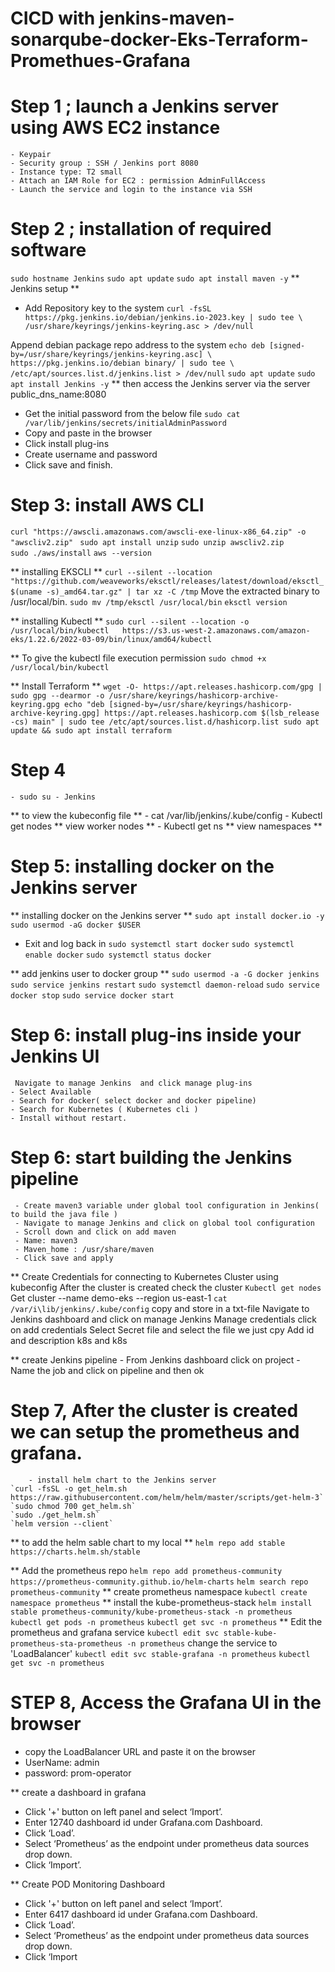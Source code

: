 # CICD with jenkins-maven-sonarqube-docker-Eks-Terraform-Promethues-Grafana
# Step 1 ; launch a Jenkins server using AWS EC2 instance
	- Keypair
	- Security group : SSH / Jenkins port 8080
	- Instance type: T2 small
	- Attach an IAM Role for EC2 : permission AdminFullAccess
	- Launch the service and login to the instance via SSH

# Step 2 ; installation of required software 
 `sudo hostname Jenkins`
 `sudo apt update`
 `sudo apt install maven -y`
** Jenkins setup **
- Add Repository key to the system
`curl -fsSL https://pkg.jenkins.io/debian/jenkins.io-2023.key | sudo tee \
/usr/share/keyrings/jenkins-keyring.asc > /dev/null`
	
Append debian package repo address to the system
`echo deb [signed-by=/usr/share/keyrings/jenkins-keyring.asc] \
 https://pkg.jenkins.io/debian binary/ | sudo tee \
/etc/apt/sources.list.d/jenkins.list > /dev/null`
 `sudo apt update`
 `sudo apt install Jenkins -y`
** then access the Jenkins server via the server public_dns_name:8080
- Get the initial password from the below file
`sudo cat /var/lib/jenkins/secrets/initialAdminPassword`
- Copy and paste in the browser
- Click install plug-ins
- Create username and password 
- Click save and finish.

# Step 3: install AWS CLI 
  `curl "https://awscli.amazonaws.com/awscli-exe-linux-x86_64.zip" -o "awscliv2.zip" `
   `sudo apt install unzip`
   `sudo unzip awscliv2.zip`  
   `sudo ./aws/install`
   `aws --version`

** installing EKSCLI **
  `curl --silent --location "https://github.com/weaveworks/eksctl/releases/latest/download/eksctl_$(uname -s)_amd64.tar.gz" | tar xz -C /tmp`
   Move the extracted binary to /usr/local/bin. 
  `sudo mv /tmp/eksctl /usr/local/bin`
  `eksctl version`

** installing Kubectl **
  `sudo curl --silent --location -o /usr/local/bin/kubectl   https://s3.us-west-2.amazonaws.com/amazon-eks/1.22.6/2022-03-09/bin/linux/amd64/kubectl`

** To give the kubectl file execution permission
  `sudo chmod +x /usr/local/bin/kubectl`

** Install Terraform **
` wget -O- https://apt.releases.hashicorp.com/gpg | sudo gpg --dearmor -o /usr/share/keyrings/hashicorp-archive-keyring.gpg
echo "deb [signed-by=/usr/share/keyrings/hashicorp-archive-keyring.gpg] https://apt.releases.hashicorp.com $(lsb_release -cs) main" | sudo tee /etc/apt/sources.list.d/hashicorp.list
sudo apt update && sudo apt install terraform `

# Step 4
	- sudo su - Jenkins
** to view the kubeconfig file  **
	- cat  /var/lib/jenkins/.kube/config
	- Kubectl get nodes               ** view worker nodes **
	- Kubectl get ns                      ** view namespaces **



# Step 5: installing docker on the Jenkins server
** installing docker on the Jenkins server **
` sudo apt install docker.io -y `
` sudo usermod -aG docker $USER `
 - Exit and log back in
` sudo systemctl start docker `
` sudo systemctl enable docker `
` sudo systemctl status docker `

** add jenkins user to docker group **
` sudo usermod -a -G docker jenkins `
` sudo service jenkins restart `
` sudo systemctl daemon-reload `
` sudo service docker stop `
` sudo service docker start ` 

# Step 6: install plug-ins inside your Jenkins UI
     Navigate to manage Jenkins  and click manage plug-ins
	- Select Available 
	- Search for docker( select docker and docker pipeline)
	- Search for Kubernetes ( Kubernetes cli )
	- Install without restart.

# Step 6: start building the Jenkins pipeline
	 - Create maven3 variable under global tool configuration in Jenkins( to build the java file )
	 - Navigate to manage Jenkins and click on global tool configuration
	 - Scroll down and click on add maven
	 - Name: maven3
	 - Maven_home : /usr/share/maven
	 - Click save and apply

** Create Credentials for connecting to Kubernetes Cluster using kubeconfig
   	  After the cluster is created check the cluster
	  `Kubectl get nodes`
	  Get cluster --name demo-eks --region us-east-1
	 `cat /var/i\lib/jenkins/.kube/config`
	  copy and store in a txt-file
	  Navigate to Jenkins dashboard and click on manage Jenkins
	  Manage credentials click on add credentials
	  Select Secret file and select the file we just cpy
      Add id and description k8s and k8s


** create Jenkins pipeline
	  - From Jenkins dashboard click on project
	  - Name the job and click on pipeline and then ok
	
	
# Step 7, After the cluster is created we can setup the prometheus and grafana.
        - install helm chart to the Jenkins server
	`curl -fsSL -o get_helm.sh https://raw.githubusercontent.com/helm/helm/master/scripts/get-helm-3`
	`sudo chmod 700 get_helm.sh`
	`sudo ./get_helm.sh`
	`helm version --client`
	
** to add the helm sable chart to my local **
	`helm repo add stable https://charts.helm.sh/stable`
	
** Add the prometheus repo 
	`helm repo add prometheus-community https://prometheus-community.github.io/helm-charts`
	`helm search repo prometheus-community`
** create prometheus namespace 
	`kubectl create namespace prometheus`
** install the kube-prometheus-stack
	`helm install stable prometheus-community/kube-prometheus-stack -n prometheus`
	`kubectl get pods -n prometheus`
	`kubectl get svc -n prometheus`
** Edit the prometheus and grafana service
	`kubectl edit svc stable-kube-prometheus-sta-prometheus -n prometheus`
	change the service to 'LoadBalancer'
	`kubectl edit svc stable-grafana -n prometheus`
	`kubectl get svc -n prometheus`

# STEP 8, Access the Grafana UI in the browser
 - copy the LoadBalancer URL and paste it on the browser
 - UserName: admin
 - password: prom-operator
 
 ** create a dashboard in grafana
 - Click '+' button on left panel and select ‘Import’.
 - Enter 12740 dashboard id under Grafana.com Dashboard.
 - Click ‘Load’.
 - Select ‘Prometheus’ as the endpoint under prometheus data sources drop down.
 - Click ‘Import’.

 ** Create POD Monitoring Dashboard
 - Click '+' button on left panel and select ‘Import’.
 - Enter 6417 dashboard id under Grafana.com Dashboard.
 - Click ‘Load’.
 - Select ‘Prometheus’ as the endpoint under prometheus data sources drop down.
 - Click ‘Import






	

	


	





